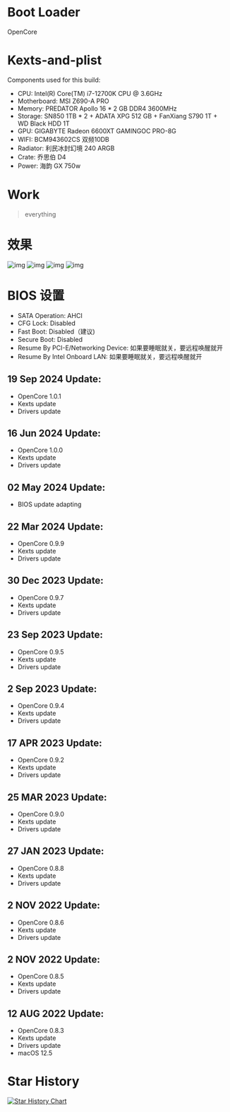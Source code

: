 # Boot Loader

OpenCore

# Kexts-and-plist

Components used for this build:

- CPU: Intel(R) Core(TM) i7-12700K CPU @ 3.6GHz
- Motherboard: MSI Z690-A PRO
- Memory: PREDATOR Apollo 16 * 2 GB DDR4 3600MHz
- Storage: SN850 1TB * 2 + ADATA XPG 512 GB + FanXiang S790 1T + WD Black HDD 1T
- GPU: GIGABYTE Radeon 6600XT GAMINGOC PRO-8G
- WIFI: BCM943602CS 双频10DB
- Radiator: 利民冰封幻境 240 ARGB
- Crate: 乔思伯 D4
- Power: 海韵 GX 750w

# Work

> everything

# 效果
![img](https://github.com/wangwanjie/MSI-Z690-A-PRO-12700K-6600XT/blob/main/Images/boot.png)
![img](https://github.com/wangwanjie/MSI-Z690-A-PRO-12700K-6600XT/blob/main/Images/summary.png)
![img](https://github.com/wangwanjie/MSI-Z690-A-PRO-12700K-6600XT/blob/main/Images/settings.png)
![img](https://github.com/wangwanjie/MSI-Z690-A-PRO-12700K-6600XT/blob/main/Images/neofetch.png)

# BIOS 设置

- SATA Operation: AHCI
- CFG Lock: Disabled
- Fast Boot: Disabled（建议)
- Secure Boot: Disabled
- Resume By PCI-E/Networking Device: 如果要睡眠就关，要远程唤醒就开
- Resume By Intel Onboard LAN: 如果要睡眠就关，要远程唤醒就开

## 19 Sep 2024 Update:
- OpenCore 1.0.1
- Kexts update
- Drivers update

## 16 Jun 2024 Update:
- OpenCore 1.0.0
- Kexts update
- Drivers update

## 02 May 2024 Update:
- BIOS update adapting

## 22 Mar 2024 Update:
- OpenCore 0.9.9
- Kexts update
- Drivers update

## 30 Dec 2023 Update:
- OpenCore 0.9.7
- Kexts update
- Drivers update

## 23 Sep 2023 Update:
- OpenCore 0.9.5
- Kexts update
- Drivers update

## 2 Sep 2023 Update:
- OpenCore 0.9.4
- Kexts update
- Drivers update

## 17 APR 2023 Update:
- OpenCore 0.9.2
- Kexts update
- Drivers update

## 25 MAR 2023 Update:
- OpenCore 0.9.0
- Kexts update
- Drivers update

## 27 JAN 2023 Update:
- OpenCore 0.8.8
- Kexts update
- Drivers update

## 2 NOV 2022 Update:
- OpenCore 0.8.6
- Kexts update
- Drivers update

## 2 NOV 2022 Update:
- OpenCore 0.8.5
- Kexts update
- Drivers update

## 12 AUG 2022 Update:
- OpenCore 0.8.3
- Kexts update
- Drivers update
- macOS 12.5

# Star History

[![Star History Chart](https://api.star-history.com/svg?repos=wangwanjie/MSI-Z690-A-PRO-12700K-6600XT&type=Date)](https://star-history.com/#wangwanjie/MSI-Z690-A-PRO-12700K-6600XT&Date)